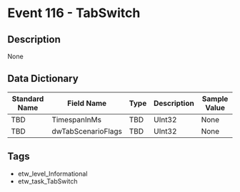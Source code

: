 # Event 116 - TabSwitch

## Description
None

## Data Dictionary
|Standard Name|Field Name|Type|Description|Sample Value|
|---|---|---|---|---|
|TBD|TimespanInMs|TBD|UInt32|None|None|
|TBD|dwTabScenarioFlags|TBD|UInt32|None|None|

## Tags
* etw_level_Informational
* etw_task_TabSwitch